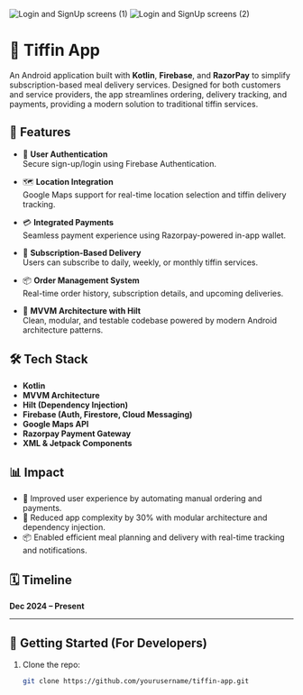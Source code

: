 ![Login and SignUp screens (1)](https://github.com/user-attachments/assets/ee72cc18-4518-41bc-a8b8-479092d2e5d1)
![Login and SignUp screens (2)](https://github.com/user-attachments/assets/71cfe560-507e-4442-948a-eea56220ad5d)

# 🍱 Tiffin App

An Android application built with **Kotlin**, **Firebase**, and **RazorPay** to simplify subscription-based meal delivery services. Designed for both customers and service providers, the app streamlines ordering, delivery tracking, and payments, providing a modern solution to traditional tiffin services.

## 📱 Features

- 🔐 **User Authentication**  
  Secure sign-up/login using Firebase Authentication.

- 🗺️ **Location Integration**  
  Google Maps support for real-time location selection and tiffin delivery tracking.

- 💳 **Integrated Payments**  
  Seamless payment experience using Razorpay-powered in-app wallet.

- 📆 **Subscription-Based Delivery**  
  Users can subscribe to daily, weekly, or monthly tiffin services.

- 📦 **Order Management System**  
  Real-time order history, subscription details, and upcoming deliveries.

- 🧩 **MVVM Architecture with Hilt**  
  Clean, modular, and testable codebase powered by modern Android architecture patterns.


## 🛠️ Tech Stack

- **Kotlin**
- **MVVM Architecture**
- **Hilt (Dependency Injection)**
- **Firebase (Auth, Firestore, Cloud Messaging)**
- **Google Maps API**
- **Razorpay Payment Gateway**
- **XML & Jetpack Components**

## 📊 Impact

- 🚀 Improved user experience by automating manual ordering and payments.
- 🧩 Reduced app complexity by 30% with modular architecture and dependency injection.
- 📦 Enabled efficient meal planning and delivery with real-time tracking and notifications.

## 🗓️ Timeline

**Dec 2024 – Present**

---

## 🚀 Getting Started (For Developers)

1. Clone the repo:
   ```bash
   git clone https://github.com/yourusername/tiffin-app.git
